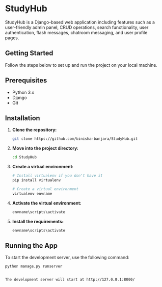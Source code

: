 # StudyHub
StudyHub is a Django-based web application including features such as a user-friendly admin panel, CRUD operations, search functionality, user authentication, flash messages, chatroom messaging, and user profile pages.

## Getting Started
Follow the steps below to set up and run the project on your local machine.

## Prerequisites
- Python 3.x
- Django
- Git

## Installation

1. **Clone the repository:**

   ```bash
   git clone https://github.com/binisha-banjara/StudyHub.git
   
2. **Move into the project directory:**

   ```bash
   cd StudyHub
   
3. **Create a virtual environment:**

   ```bash
   # Install virtualenv if you don't have it
   pip install virtualenv

   # Create a virtual environment
   virtualenv envname


4. **Activate the virtual environment:**

    ```bash
   envname\scripts\activate
    
5. **Install the requirements:**

   ```bash
   envname\scripts\activate

## Running the App
To start the development server, use the following command:
   ```bash
   python manage.py runserver


The development server will start at http://127.0.0.1:8000/


   
